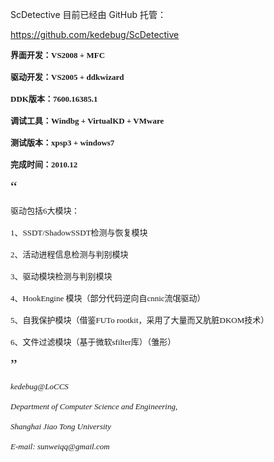ScDetective 目前已经由 GitHub 托管：

https://github.com/kedebug/ScDetective



<font size='2' face='宋体'>
<b>

界面开发：VS2008 + MFC<br>
<br>
驱动开发：VS2005 + ddkwizard<br>
<br>
DDK版本：7600.16385.1<br>
<br>
调试工具：Windbg + VirtualKD + VMware<br>
<br>
测试版本：xpsp3 + windows7<br>
<br>
完成时间：2010.12<br>
</b> </font>



<font size='5' face='宋体'>“</font>
<font size='2' face='宋体'>

驱动包括6大模块：<br>
<br>
1、SSDT/ShadowSSDT检测与恢复模块<br>
<br>
2、活动进程信息检测与判别模块<br>
<br>
3、驱动模块检测与判别模块<br>
<br>
4、HookEngine 模块（部分代码逆向自cnnic流氓驱动）<br>
<br>
5、自我保护模块（借鉴FUTo rootkit，采用了大量而又肮脏DKOM技术）<br>
<br>
6、文件过滤模块（基于微软sfilter库）（雏形）<br>
</font>

<font size='5' face='宋体'>   ”</font>


<font size='2' face='Times New Roman'>
<i>kedebug@LoCCS<br>
<br>
Department of Computer Science and Engineering,<br>
<br>
Shanghai Jiao Tong University<br>
<br>
E-mail: sunweiqq@gmail.com</i>
</font>